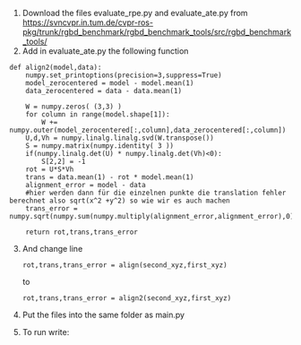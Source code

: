 1.  Download the files evaluate_rpe.py and evaluate_ate.py from https://svncvpr.in.tum.de/cvpr-ros-pkg/trunk/rgbd_benchmark/rgbd_benchmark_tools/src/rgbd_benchmark_tools/
2.  Add in evaluate_ate.py the following function
```#no aligning
def align2(model,data):
    numpy.set_printoptions(precision=3,suppress=True)
    model_zerocentered = model - model.mean(1)
    data_zerocentered = data - data.mean(1)
    
    W = numpy.zeros( (3,3) )
    for column in range(model.shape[1]):
        W += numpy.outer(model_zerocentered[:,column],data_zerocentered[:,column])
    U,d,Vh = numpy.linalg.linalg.svd(W.transpose())
    S = numpy.matrix(numpy.identity( 3 ))
    if(numpy.linalg.det(U) * numpy.linalg.det(Vh)<0):
        S[2,2] = -1
    rot = U*S*Vh
    trans = data.mean(1) - rot * model.mean(1)
    alignment_error = model - data
    #hier werden dann für die einzelnen punkte die translation fehler berechnet also sqrt(x^2 +y^2) so wie wir es auch machen
    trans_error = numpy.sqrt(numpy.sum(numpy.multiply(alignment_error,alignment_error),0)).A[0]
         
    return rot,trans,trans_error 
```
3.  And change line
    ```
    rot,trans,trans_error = align(second_xyz,first_xyz)
    ```
    to
    ```
    rot,trans,trans_error = align2(second_xyz,first_xyz)
    ```
    
4.  Put the files into the same folder as main.py
5. To run write: 
```python3 main.py 
```
